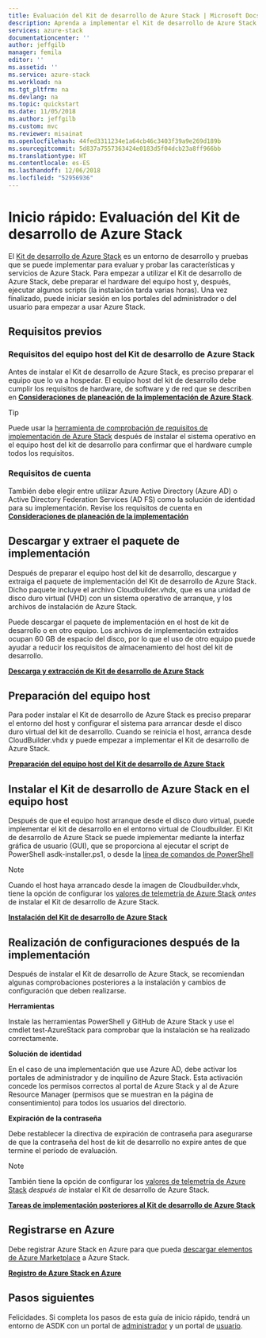 ```yaml
---
title: Evaluación del Kit de desarrollo de Azure Stack | Microsoft Docs
description: Aprenda a implementar el Kit de desarrollo de Azure Stack con fines de evaluación.
services: azure-stack
documentationcenter: ''
author: jeffgilb
manager: femila
editor: ''
ms.assetid: ''
ms.service: azure-stack
ms.workload: na
ms.tgt_pltfrm: na
ms.devlang: na
ms.topic: quickstart
ms.date: 11/05/2018
ms.author: jeffgilb
ms.custom: mvc
ms.reviewer: misainat
ms.openlocfilehash: 44fed3311234e1a64cb46c3403f39a9e269d189b
ms.sourcegitcommit: 5d837a7557363424e0183d5f04dcb23a8ff966bb
ms.translationtype: HT
ms.contentlocale: es-ES
ms.lasthandoff: 12/06/2018
ms.locfileid: "52956936"
---
```

# <a name="quickstart-evaluate-the-azure-stack-development-kit"></a>Inicio rápido: Evaluación del Kit de desarrollo de Azure Stack

El [Kit de desarrollo de Azure Stack](./asdk/asdk-what-is.md) es un entorno de desarrollo y pruebas que se puede implementar para evaluar y probar las características y servicios de Azure Stack. Para empezar a utilizar el Kit de desarrollo de Azure Stack, debe preparar el hardware del equipo host y, después, ejecutar algunos scripts (la instalación tarda varias horas). Una vez finalizado, puede iniciar sesión en los portales del administrador o del usuario para empezar a usar Azure Stack.

## <a name="prerequisites"></a>Requisitos previos

### <a name="asdk-host-computer-requirements"></a>Requisitos del equipo host del Kit de desarrollo de Azure Stack

Antes de instalar el Kit de desarrollo de Azure Stack, es preciso preparar el equipo que lo va a hospedar. El equipo host del kit de desarrollo debe cumplir los requisitos de hardware, de software y de red que se describen en **[Consideraciones de planeación de la implementación de Azure Stack](./asdk/asdk-deploy-considerations.md)**.

> [!TIP]
> Puede usar la [herramienta de comprobación de requisitos de implementación de Azure Stack](https://gallery.technet.microsoft.com/Deployment-Checker-for-50e0f51b) después de instalar el sistema operativo en el equipo host del kit de desarrollo para confirmar que el hardware cumple todos los requisitos.

### <a name="account-requirements"></a>Requisitos de cuenta

También debe elegir entre utilizar Azure Active Directory (Azure AD) o Active Directory Federation Services (AD FS) como la solución de identidad para su implementación. Revise los requisitos de cuenta en **[Consideraciones de planeación de la implementación](./asdk/asdk-deploy-considerations.md#account-requirements)**

## <a name="download-and-extract-the-deployment-package"></a>Descargar y extraer el paquete de implementación

Después de preparar el equipo host del kit de desarrollo, descargue y extraiga el paquete de implementación del Kit de desarrollo de Azure Stack. Dicho paquete incluye el archivo Cloudbuilder.vhdx, que es una unidad de disco duro virtual (VHD) con un sistema operativo de arranque, y los archivos de instalación de Azure Stack.

Puede descargar el paquete de implementación en el host de kit de desarrollo o en otro equipo. Los archivos de implementación extraídos ocupan 60 GB de espacio del disco, por lo que el uso de otro equipo puede ayudar a reducir los requisitos de almacenamiento del host del kit de desarrollo.

**[Descarga y extracción de Kit de desarrollo de Azure Stack](./asdk/asdk-download.md)**

## <a name="prepare-the-host-computer"></a>Preparación del equipo host

Para poder instalar el Kit de desarrollo de Azure Stack es preciso preparar el entorno del host y configurar el sistema para arrancar desde el disco duro virtual del kit de desarrollo. Cuando se reinicia el host, arranca desde CloudBuilder.vhdx y puede empezar a implementar el Kit de desarrollo de Azure Stack.

**[Preparación del equipo host del Kit de desarrollo de Azure Stack](./asdk/asdk-prepare-host.md)**

## <a name="install-the-asdk-on-the-host-computer"></a>Instalar el Kit de desarrollo de Azure Stack en el equipo host

Después de que el equipo host arranque desde el disco duro virtual, puede implementar el kit de desarrollo en el entorno virtual de Cloudbuilder. El Kit de desarrollo de Azure Stack se puede implementar mediante la interfaz gráfica de usuario (GUI), que se proporciona al ejecutar el script de PowerShell asdk-installer.ps1, o desde la [línea de comandos de PowerShell](./asdk/asdk-deploy-powershell.md)

> [!NOTE]
> Cuando el host haya arrancado desde la imagen de Cloudbuilder.vhdx, tiene la opción de configurar los [valores de telemetría de Azure Stack](./asdk/asdk-telemetry.md#set-telemetry-level-in-the-windows-registry) *antes* de instalar el Kit de desarrollo de Azure Stack.

**[Instalación del Kit de desarrollo de Azure Stack](./asdk/asdk-install.md)**

## <a name="perform-post-deployment-configurations"></a>Realización de configuraciones después de la implementación

Después de instalar el Kit de desarrollo de Azure Stack, se recomiendan algunas comprobaciones posteriores a la instalación y cambios de configuración que deben realizarse.

**Herramientas**

Instale las herramientas PowerShell y GitHub de Azure Stack y use el cmdlet test-AzureStack para comprobar que la instalación se ha realizado correctamente.

**Solución de identidad**

En el caso de una implementación que use Azure AD, debe activar los portales de administrador y de inquilino de Azure Stack. Esta activación concede los permisos correctos al portal de Azure Stack y al de Azure Resource Manager (permisos que se muestran en la página de consentimiento) para todos los usuarios del directorio.

**Expiración de la contraseña**

Debe restablecer la directiva de expiración de contraseña para asegurarse de que la contraseña del host de kit de desarrollo no expire antes de que termine el período de evaluación.

> [!NOTE]
> También tiene la opción de configurar los [valores de telemetría de Azure Stack](./asdk/asdk-telemetry.md#enable-or-disable-telemetry-after-deployment) *después de* instalar el Kit de desarrollo de Azure Stack.

**[Tareas de implementación posteriores al Kit de desarrollo de Azure Stack](./asdk/asdk-post-deploy.md)**

## <a name="register-with-azure"></a>Registrarse en Azure

Debe registrar Azure Stack en Azure para que pueda [descargar elementos de Azure Marketplace](./asdk/asdk-marketplace-item.md) a Azure Stack.

**[Registro de Azure Stack en Azure](./asdk/asdk-register.md)**

## <a name="next-steps"></a>Pasos siguientes

Felicidades. Si completa los pasos de esta guía de inicio rápido, tendrá un entorno de ASDK con un portal de [administrador](https://adminportal.local.azurestack.external) y un portal de [usuario](https://portal.local.azurestack.external).
